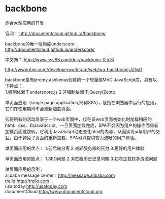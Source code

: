 # backbone
适合大型应用的开发

官网：
http://documentcloud.github.io/backbone/

backbone的唯一依赖库underscore:
http://documentcloud.github.io/underscore/

中文网：
http://www.css88.com/doc/backbone-0.5.3/

http://www.ibm.com/developerworks/cn/web/wa-backbonejs/#list1

backbone是有jeremy ashkenas创建的一个轻量级MVC JavaScript库，具有以下特点：    
1.强制依赖于underscore.js   2.非强制依赖于jQuery/Zepto

单页面应用（single page application,简称SPA），是指在浏览器中运行的应用，它们在使用期间不会重新加载页面。

它将所有的活动局限于一个web页面中，仅在该web页面初始化时加载相应的html、css、和JavaScript。一旦页面加载完成，SPA不会因为用户的操作而重新加载页面或跳转。它利用JavaScript动态变化html的内容，从而实现ui与用户的交互。由于避免了页面的重新加载，SPA可以提供较为流畅的用户体验。

单页面应用的优点：
1.前后端分离  2.减轻服务器的压力  3.更好的用户体验

单页面应用的缺点：
1.SEO问题  2.浏览器历史记录问题  3.初次加载较多资源问题

单页面应用的示例：   
alibaba message center：http://message.alibaba.com   
trello:http://trello.com   
usa today:http://usatoday.com   
documentCloud:http://www.documentcloud.org   

